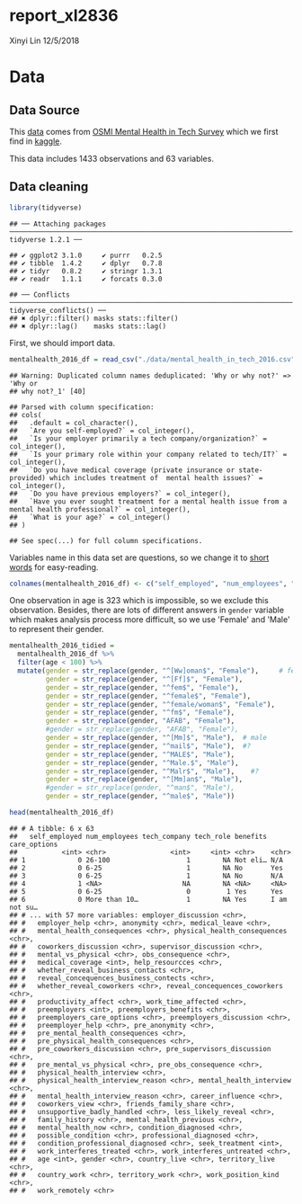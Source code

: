 report\_xl2836
================
Xinyi Lin
12/5/2018

Data
====

Data Source
-----------

This [data](https://www.kaggle.com/osmi/mental-health-in-tech-2016/downloads/mental-health-in-tech-2016.zip/1) comes from [OSMI Mental Health in Tech Survey](https://osmihelp.org/research/) which we first find in [kaggle](https://www.kaggle.com/osmi/mental-health-in-tech-2016).

This data includes 1433 observations and 63 variables.

Data cleaning
-------------

``` r
library(tidyverse)
```

    ## ── Attaching packages ──────────────────────────────────────────────────────────────────────── tidyverse 1.2.1 ──

    ## ✔ ggplot2 3.1.0     ✔ purrr   0.2.5
    ## ✔ tibble  1.4.2     ✔ dplyr   0.7.8
    ## ✔ tidyr   0.8.2     ✔ stringr 1.3.1
    ## ✔ readr   1.1.1     ✔ forcats 0.3.0

    ## ── Conflicts ─────────────────────────────────────────────────────────────────────────── tidyverse_conflicts() ──
    ## ✖ dplyr::filter() masks stats::filter()
    ## ✖ dplyr::lag()    masks stats::lag()

First, we should import data.

``` r
mentalhealth_2016_df = read_csv("./data/mental_health_in_tech_2016.csv") 
```

    ## Warning: Duplicated column names deduplicated: 'Why or why not?' => 'Why or
    ## why not?_1' [40]

    ## Parsed with column specification:
    ## cols(
    ##   .default = col_character(),
    ##   `Are you self-employed?` = col_integer(),
    ##   `Is your employer primarily a tech company/organization?` = col_integer(),
    ##   `Is your primary role within your company related to tech/IT?` = col_integer(),
    ##   `Do you have medical coverage (private insurance or state-provided) which includes treatment of  mental health issues?` = col_integer(),
    ##   `Do you have previous employers?` = col_integer(),
    ##   `Have you ever sought treatment for a mental health issue from a mental health professional?` = col_integer(),
    ##   `What is your age?` = col_integer()
    ## )

    ## See spec(...) for full column specifications.

Variables name in this data set are questions, so we change it to [short words](Variable%20name.pdf) for easy-reading.

``` r
colnames(mentalhealth_2016_df) <- c("self_employed", "num_employees", "tech_company", "tech_role", "benefits", "care_options", "employer_discussion", "employer_help", "anonymity", "medical_leave", "mental_health_consequences", "physical_health_consequences", "coworkers_discussion", "supervisor_discussion", "mental_vs_physical", "obs_consequence", "medical_coverage", "help_resourcces", "whether_reveal_business_contacts", "reveal_concequences_business_contects", "whether_reveal_coworkers", "reveal_concequences_coworkers", "productivity_affect", "work_time_affected", "preemployers", "preemployers_benefits", "preemployers_care_options", "preemployers_discussion", "preemployer_help", "pre_anonymity", "pre_mental_health_consequences", "pre_physical_health_consequences", "pre_coworkers_discussion", "pre_supervisors_discussion", "pre_mental_vs_physical", "pre_obs_consequence", "physical_health_interview", "physical_health_interview_reason", "mental_health_interview", "mental_health_interview_reason", "career_influence", "coworkers_view", "friends_family_share", "unsupportive_badly_handled", "less_likely_reveal", "family_history", "mental_health_previous", "mental_health_now", "condition_diagnosed", "possible_condition", "professional_diagnosed", "condition_professional_diagnosed", "seek_treatment", "work_interferes_treated", "work_interferes_untreated", "age", "gender", "country_live", "territory_live", "country_work", "territory_work", "work_position_kind", "work_remotely")
```

One observation in age is 323 which is impossible, so we exclude this observation. Besides, there are lots of different answers in `gender` variable which makes analysis process more difficult, so we use 'Female' and 'Male' to represent their gender.

``` r
mentalhealth_2016_tidied =
  mentalhealth_2016_df %>% 
  filter(age < 100) %>% 
  mutate(gender = str_replace(gender, "^[Ww]oman$", "Female"),     # female
         gender = str_replace(gender, "^[Ff]$", "Female"),
         gender = str_replace(gender, "^fem$", "Female"),
         gender = str_replace(gender, "^female$", "Female"),
         gender = str_replace(gender, "^female/woman$", "Female"),
         gender = str_replace(gender, "^fm$", "Female"),
         gender = str_replace(gender, "AFAB", "Female"),
         #gender = str_replace(gender, "AFAB", "Female"),
         gender = str_replace(gender, "^[Mm]$", "Male"),  # male
         gender = str_replace(gender, "^mail$", "Male"),  #?
         gender = str_replace(gender, "^MALE$", "Male"),
         gender = str_replace(gender, "^Male.$", "Male"),
         gender = str_replace(gender, "^Malr$", "Male"),    #?
         gender = str_replace(gender, "^[Mm]an$", "Male"),
         #gender = str_replace(gender, "^man$", "Male"),
         gender = str_replace(gender, "^male$", "Male"))

head(mentalhealth_2016_df)
```

    ## # A tibble: 6 x 63
    ##   self_employed num_employees tech_company tech_role benefits care_options
    ##           <int> <chr>                <int>     <int> <chr>    <chr>       
    ## 1             0 26-100                   1        NA Not eli… N/A         
    ## 2             0 6-25                     1        NA No       Yes         
    ## 3             0 6-25                     1        NA No       N/A         
    ## 4             1 <NA>                    NA        NA <NA>     <NA>        
    ## 5             0 6-25                     0         1 Yes      Yes         
    ## 6             0 More than 10…            1        NA Yes      I am not su…
    ## # ... with 57 more variables: employer_discussion <chr>,
    ## #   employer_help <chr>, anonymity <chr>, medical_leave <chr>,
    ## #   mental_health_consequences <chr>, physical_health_consequences <chr>,
    ## #   coworkers_discussion <chr>, supervisor_discussion <chr>,
    ## #   mental_vs_physical <chr>, obs_consequence <chr>,
    ## #   medical_coverage <int>, help_resourcces <chr>,
    ## #   whether_reveal_business_contacts <chr>,
    ## #   reveal_concequences_business_contects <chr>,
    ## #   whether_reveal_coworkers <chr>, reveal_concequences_coworkers <chr>,
    ## #   productivity_affect <chr>, work_time_affected <chr>,
    ## #   preemployers <int>, preemployers_benefits <chr>,
    ## #   preemployers_care_options <chr>, preemployers_discussion <chr>,
    ## #   preemployer_help <chr>, pre_anonymity <chr>,
    ## #   pre_mental_health_consequences <chr>,
    ## #   pre_physical_health_consequences <chr>,
    ## #   pre_coworkers_discussion <chr>, pre_supervisors_discussion <chr>,
    ## #   pre_mental_vs_physical <chr>, pre_obs_consequence <chr>,
    ## #   physical_health_interview <chr>,
    ## #   physical_health_interview_reason <chr>, mental_health_interview <chr>,
    ## #   mental_health_interview_reason <chr>, career_influence <chr>,
    ## #   coworkers_view <chr>, friends_family_share <chr>,
    ## #   unsupportive_badly_handled <chr>, less_likely_reveal <chr>,
    ## #   family_history <chr>, mental_health_previous <chr>,
    ## #   mental_health_now <chr>, condition_diagnosed <chr>,
    ## #   possible_condition <chr>, professional_diagnosed <chr>,
    ## #   condition_professional_diagnosed <chr>, seek_treatment <int>,
    ## #   work_interferes_treated <chr>, work_interferes_untreated <chr>,
    ## #   age <int>, gender <chr>, country_live <chr>, territory_live <chr>,
    ## #   country_work <chr>, territory_work <chr>, work_position_kind <chr>,
    ## #   work_remotely <chr>
